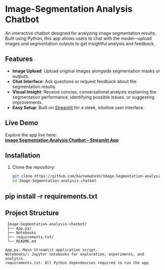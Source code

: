 # Image-Segmentation Analysis Chatbot

An interactive chatbot designed for analyzing image segmentation results. Built using Python, this app allows users to chat with the model—upload images and segmentation outputs to get insightful analysis and feedback.

## Features

- **Image Upload**: Upload original images alongside segmentation masks or outputs.
- **Chat Interface**: Ask questions or request feedback about the segmentation results.
- **Visual Insight**: Receive concise, conversational analysis explaining the segmentation performance, identifying possible issues, or suggesting improvements.
- **Easy Setup**: Built on [Streamlit](https://streamlit.io) for a sleek, intuitive user interface.

## Live Demo

Explore the app live here:  
**[Image Segmentation Analysis Chatbot – Streamlit App](https://image-segmentation-analysis-chatbot-mnqbktwk4cyzmbudzr3hlt.streamlit.app/)**

## Installation

1. Clone the repository:
   ```bash
   git clone https://github.com/Karnemahesh/Image-Segmentation-analysis-chatbot.git
   cd Image-Segmentation-analysis-chatbot
## pip install -r requirements.txt

## Project Structure
```plaintext
 Image-Segmentation-analysis-chatbot/
 ├── App.py/
 ├── Notebooks
 ├── requirements.txt/
 └── README.md

App.py: Main Streamlit application script.
Notebooks/: Jupyter notebooks for exploration, experiments, and analysis.
requirements.txt: All Python dependencies required to run the app.

